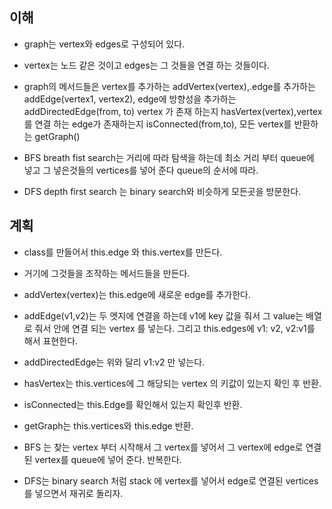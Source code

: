 ## 이해

- graph는 vertex와 edges로 구성되어 있다.
- vertex는 노드 같은 것이고 edges는 그 것들을 연결 하는 것들이다.
- graph의 메서드들은 vertex를 추가하는 addVertex(vertex),.edge를 추가하는 addEdge(vertex1, vertex2), edge에 방향성을 추가하는 addDirectedEdge(from, to) vertex 가 존재 하는지 hasVertex(vertex),vertex를 연결 하는 edge가 존재하는지 isConnected(from,to), 모든 vertex를 반환하는  getGraph()

- BFS breath fist search는 거리에 따라 탐색을 하는데 최소 거리 부터 queue에 넣고 그 넣은것들의 vertices를 넣어 준다 queue의 순서에 따라.
- DFS depth first search 는 binary search와 비슷하게 모든곳을 방문한다. 

## 계획 

- class를 만들어서 this.edge 와 this.vertex를 만든다.
- 거기에 그것들을 조작하는 메서드들을 만든다.
- addVertex(vertex)는 this.edge에 새로운 edge를 추가한다. 
- addEdge(v1,v2)는 두 엣지에 연결을 하는데 v1에 key 값을 줘서 그 value는 배열로 줘서 안에 연결 되는 vertex 를 넣는다.
그리고 this.edges에 v1: v2, v2:v1를 해서 표현한다.
- addDirectedEdge는 위와 달리 v1:v2 만 넣는다.
- hasVertex는 this.vertices에 그 해당되는 vertex 의 키값이 있는지 확인 후 반환.
- isConnected는 this.Edge를 확인해서 있는지 확인후 반환.
- getGraph는 this.vertices와 this.edge 반환.

- BFS 는 찾는 vertex 부터 시작해서 그 vertex를 넣어서 그 vertex에 edge로 연결된 vertex를 queue에 넣어 준다. 반복한다.

- DFS는 binary search 처럼 stack 에 vertex를 넣어서 edge로 연결된 vertices를 넣으면서 재귀로 돌리자.